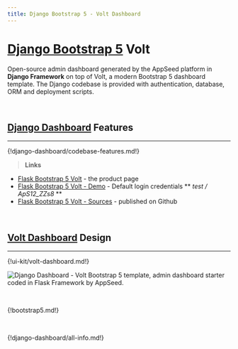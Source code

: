 ```yaml
---
title: Django Bootstrap 5 - Volt Dashboard
---
```


# [Django Bootstrap 5](https://appseed.us/admin-dashboards/django-dashboard-volt) Volt

Open-source admin dashboard generated by the AppSeed platform in **Django Framework** on top of Volt, a modern Bootstrap 5 dashboard template. The Django codebase is provided with authentication, database, ORM and deployment scripts. 

<br />

## [Django Dashboard](http://appseed.us/admin-dashboards/django) Features
---

{!django-dashboard/codebase-features.md!}

> **Links**

- [Flask Bootstrap 5 Volt](https://appseed.us/admin-dashboards/django-dashboard-volt) - the product page
- [Flask Bootstrap 5 Volt - Demo](https://django-dashboard-volt.appseed.us/) - Default login credentials ** *test / ApS12_ZZs8* **
- [Flask Bootstrap 5 Volt - Sources](https://github.com/app-generator/django-dashboard-volt) - published on Github

<br />

## [Volt Dashboard](/bootstrap-template/volt-dashboard/) Design
---

{!ui-kit/volt-dashboard.md!}

![Django Dashboard - Volt Bootstrap 5 template, admin dashboard starter coded in Flask Framework by AppSeed.](https://raw.githubusercontent.com/app-generator/django-dashboard-volt/master/media/django-dashboard-volt-screen.png) 

<br />

{!bootstrap5.md!}

<br />

{!django-dashboard/all-info.md!}
